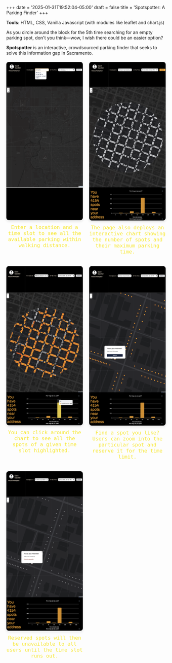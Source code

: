 +++
date = '2025-01-31T19:52:04-05:00'
draft = false
title = 'Spotspotter: A Parking Finder'
+++

**Tools**: HTML, CSS, Vanilla Javascript (with modules like leaflet and chart.js)

As you circle around the block for the 5th time searching for an empty parking spot, don't you think—wow, I wish there could be an easier option?

**Spotspotter** is an interactive, crowdsourced parking finder that seeks to solve this information gap in Sacramento. 

<div class="gallery">
  <div class="gallery-item">
    <img src="img1.png" alt="Page 1">
    <p> Enter a location and a time slot to see all the available parking within walking distance.
</p>
  </div>
  <div class="gallery-item">
    <img src="img2.png" alt="Page 2">
    <p>The page also deploys an interactive chart showing the number of spots and their maximum parking time.</p>
  </div>
  <div class="gallery-item">
    <img src="img3.png" alt="Page 3">
    <p>You can click around the chart to see all the spots of a given time slot highlighted. </p>
  </div>
  <div class="gallery-item">
    <img src="img4.png" alt="Page 4">
    <p>Find a spot you like? Users can zoom into the particular spot and reserve it for the time limit.</p>
  </div>
    <div class="gallery-item">
    <img src="img5.png" alt="Page 5">
    <p>Reserved spots will then be unavailable to all users until the time slot runs out.</p>
  </div>
</div>



<style>
  .gallery {
    display: grid;
    grid-template-columns: repeat(auto-fit, minmax(200px, 1fr));
    gap: 20px;
    margin: 20px 0;
  }
  .gallery-item {
    text-align: center;
  }
  .gallery-item img {
    width: 100%;
    height: auto;
    border-radius: 8px;
    align: center;
    box-shadow: 0 4px 8px rgba(0, 0, 0, 0.1);
  }
  .gallery-item p {
    margin-top: 10px;
    font-size: 1rem;
    font-family: "Ubuntu Mono", monospace;
    color: #f7e733;
  }
</style>